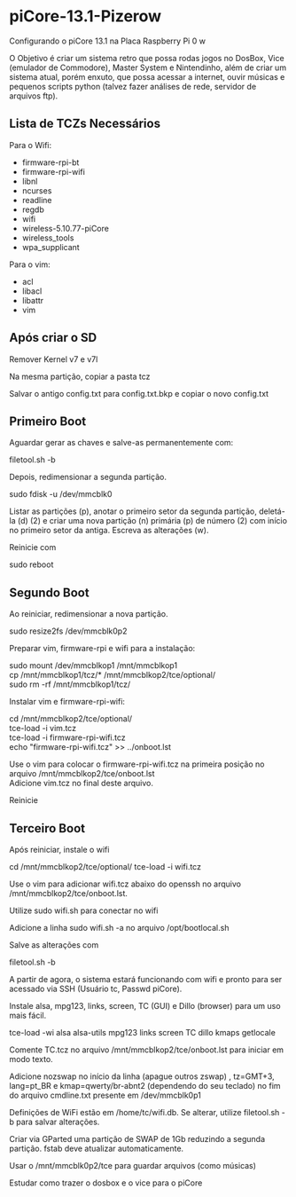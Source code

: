 # piCore-13.1-Pizerow
Configurando o piCore 13.1 na Placa Raspberry Pi 0 w

O Objetivo é criar um sistema retro que possa rodas jogos no DosBox, Vice (emulador de Commodore), Master System e Nintendinho, além de criar um sistema atual, porém enxuto, que possa acessar a internet, ouvir músicas e pequenos scripts python (talvez fazer análises de rede, servidor de arquivos ftp).


## Lista de TCZs Necessários #

Para o Wifi:

* firmware-rpi-bt<br>
* firmware-rpi-wifi<br>
* libnl<br>
* ncurses<br>
* readline<br>
* regdb<br>
* wifi<br>
* wireless-5.10.77-piCore<br>
* wireless_tools<br>
* wpa_supplicant<br>

Para o vim:

* acl<br>
* libacl<br>
* libattr<br>
* vim<br>

## Após criar o SD #

Remover Kernel v7 e v7l

Na mesma partição, copiar a pasta tcz

Salvar o antigo config.txt para config.txt.bkp e copiar o novo config.txt

## Primeiro Boot #

Aguardar gerar as chaves e salve-as permanentemente com:

filetool.sh -b

Depois, redimensionar a segunda partição.

sudo fdisk -u /dev/mmcblk0

Listar as partições (p), anotar o primeiro setor da segunda partição, deletá-la (d) (2) e criar uma nova partição (n) primária (p) de número (2) com início no primeiro setor da antiga. Escreva as alterações (w).

Reinicie com

sudo reboot

## Segundo Boot

Ao reiniciar, redimensionar a nova partição.

sudo resize2fs /dev/mmcblk0p2

Preparar vim, firmware-rpi e wifi para a instalação:

sudo mount /dev/mmcblkop1 /mnt/mmcblkop1 <br>
cp /mnt/mmcblkop1/tcz/* /mnt/mmcblkop2/tce/optional/<br>
sudo rm -rf /mnt/mmcblkop1/tcz/

Instalar vim e firmware-rpi-wifi:

cd /mnt/mmcblkop2/tce/optional/<br>
tce-load -i vim.tcz<br>
tce-load -i firmware-rpi-wifi.tcz<br>
echo "firmware-rpi-wifi.tcz" >> ../onboot.lst<br>

Use o vim para colocar o firmware-rpi-wifi.tcz na primeira posição no arquivo /mnt/mmcblkop2/tce/onboot.lst<br>
Adicione vim.tcz no final deste arquivo.

Reinicie

## Terceiro Boot

Após reiniciar, instale o wifi

cd /mnt/mmcblkop2/tce/optional/
tce-load -i wifi.tcz

Use o vim para adicionar wifi.tcz abaixo do openssh no arquivo /mnt/mmcblkop2/tce/onboot.lst.

Utilize sudo wifi.sh para conectar no wifi

Adicione a linha sudo wifi.sh -a no arquivo /opt/bootlocal.sh

Salve as alterações com

filetool.sh -b

A partir de agora, o sistema estará funcionando com wifi e pronto para ser acessado via SSH (Usuário tc, Passwd piCore).

Instale alsa, mpg123, links, screen, TC (GUI) e Dillo (browser) para um uso mais fácil.

tce-load -wi alsa alsa-utils mpg123 links screen TC dillo kmaps getlocale

Comente TC.tcz no arquivo /mnt/mmcblkop2/tce/onboot.lst para iniciar em modo texto.

Adicione nozswap no início da linha (apague outros zswap) , tz=GMT+3, lang=pt_BR e kmap=qwerty/br-abnt2 (dependendo do seu teclado) no fim do arquivo cmdline.txt presente em /dev/mmcblk0p1

Definições de WiFi estão em /home/tc/wifi.db. Se alterar, utilize filetool.sh -b para salvar alterações.

Criar via GParted uma partição de SWAP de 1Gb reduzindo a segunda partição. fstab deve atualizar automaticamente.

Usar o /mnt/mmcblk0p2/tce para guardar arquivos (como músicas)

Estudar como trazer o dosbox e o vice para o piCore

